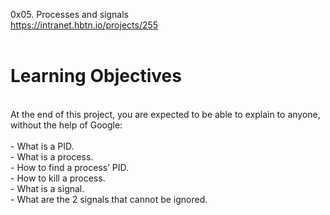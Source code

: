 0x05. Processes and signals<br>
https://intranet.hbtn.io/projects/255<br>
<br>
# Learning Objectives<br>
<br>
At the end of this project, you are expected to be able to explain to anyone, without the help of Google:<br>
<br>
- What is a PID.<br>
- What is a process.<br>
- How to find a process’ PID.<br>
- How to kill a process.<br>
- What is a signal.<br>
- What are the 2 signals that cannot be ignored.<br>
<br>
